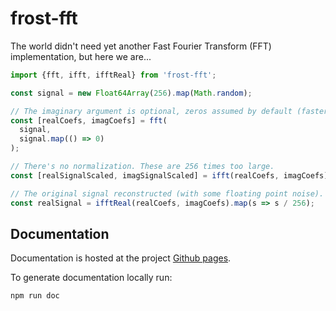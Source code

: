 # frost-fft
The world didn't need yet another Fast Fourier Transform (FFT) implementation, but here we are...

```typescript
import {fft, ifft, ifftReal} from 'frost-fft';

const signal = new Float64Array(256).map(Math.random);

// The imaginary argument is optional, zeros assumed by default (faster).
const [realCoefs, imagCoefs] = fft(
  signal,
  signal.map(() => 0)
);

// There's no normalization. These are 256 times too large.
const [realSignalScaled, imagSignalScaled] = ifft(realCoefs, imagCoefs);

// The original signal reconstructed (with some floating point noise).
const realSignal = ifftReal(realCoefs, imagCoefs).map(s => s / 256);
```

## Documentation ##
Documentation is hosted at the project [Github pages](https://frostburn.github.io/frost-fft).

To generate documentation locally run:
```bash
npm run doc
```
